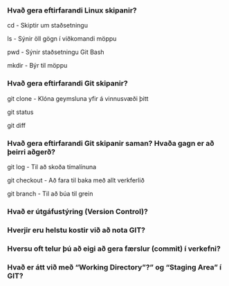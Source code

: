### Hvað gera eftirfarandi Linux skipanir?
cd - Skiptir um staðsetningu

ls - Sýnir öll gögn í viðkomandi möppu

pwd - Sýnir staðsetningu Git Bash

mkdir - Býr til möppu
### Hvað gera eftirfarandi Git skipanir?
git clone - Klóna geymsluna yfir á vinnusvæði þitt

git status

git diff
### Hvað gera eftirfarandi Git skipanir saman? Hvaða gagn er að þeirri aðgerð?
git log - Til að skoða tímalínuna

git checkout - Að fara til baka með allt verkferlið

git branch - Til að búa til grein
### Hvað er útgáfustýring (Version Control)?
### Hverjir eru helstu kostir við að nota GIT?
### Hversu oft telur þú að eigi að gera færslur (commit) í verkefni?
### Hvað er átt við með “Working Directory”?” og “Staging Area” í GIT?
